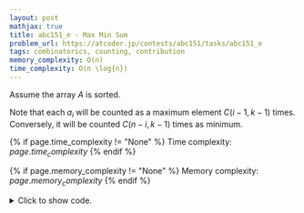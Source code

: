 ```yaml
---
layout: post
mathjax: true
title: abc151_e - Max Min Sum
problem_url: https://atcoder.jp/contests/abc151/tasks/abc151_e
tags: combinatorics, counting, contribution
memory_complexity: O(n)
time_complexity: O(n \log{n})
---
```


Assume the array $A$ is sorted.

Note that each $a_i$ will be counted as a maximum element $C(i - 1, k - 1)$
times. Conversely, it will be counted $C(n - i, k - 1)$ times as minimum.


{% if page.time_complexity != "None" %}
Time complexity: ${{ page.time_complexity }}$
{% endif %}

{% if page.memory_complexity != "None" %}
Memory complexity: ${{ page.memory_complexity }}$
{% endif %}

<details>
<summary>
<p style="display:inline">Click to show code.</p>
</summary>
```cpp
{% raw %}
using namespace std;
using ll = long long;
using ii = pair<int, int>;
using vi = vector<int>;
template <int NMAX, typename mint>
struct Combinations
{
    std::vector<mint> fact, inv_fact;
    Combinations(void) { precompute(NMAX + 1); }
    void precompute(int len)
    {
        fact.resize(len), inv_fact.resize(len);
        inv_fact[0] = fact[0] = 1;
        for (int i = 1; i < len; i++)
        {
            inv_fact[i] = inv_fact[i - 1] * mint(i).inv();
            fact[i] = fact[i - 1] * i;
        }
    }
    mint C(int n, int k) const
    {
        assert(int(fact.size()) > n);
        if (k > n or k < 0)
            return 0;
        return fact[n] * inv_fact[k] * inv_fact[n - k];
    }
    mint factorial(int n)
    {
        assert(int(fact.size()) > n);
        return fact[n];
    }
    mint inverse_factorial(int n)
    {
        assert(int(fact.size()) > n);
        return inv_fact[n];
    }
    mint operator()(int n, int k) const { return C(n, k); }
};
ll solve(vector<ll> a, int k)
{
    using mint = atcoder::modint1000000007;
    int const NMAX = 1e5 + 1;
    int n = a.size();
    sort(begin(a), end(a));
    Combinations<NMAX, mint> C;
    mint ans = 0;
    for (int i = 0; i < n; ++i)
        ans += a[i] * C(i, k - 1) - a[i] * C(n - i - 1, k - 1);
    return ans.val();
}
int main(void)
{
    ios::sync_with_stdio(false), cin.tie(NULL);
    int n, k;
    cin >> n >> k;
    vector<ll> a(n);
    for (auto &ai : a)
        cin >> ai;
    cout << solve(a, k) << endl;
    return 0;
}

{% endraw %}
```
</details>

